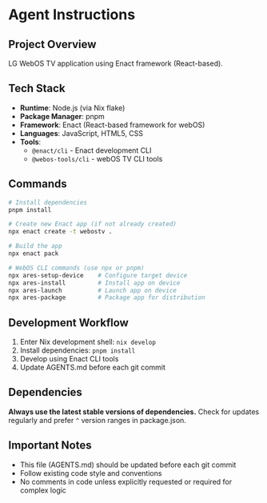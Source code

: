 # Agent Instructions

## Project Overview

LG WebOS TV application using Enact framework (React-based).

## Tech Stack

- **Runtime**: Node.js (via Nix flake)
- **Package Manager**: pnpm
- **Framework**: Enact (React-based framework for webOS)
- **Languages**: JavaScript, HTML5, CSS
- **Tools**:
  - `@enact/cli` - Enact development CLI
  - `@webos-tools/cli` - webOS TV CLI tools

## Commands

``` bash
# Install dependencies
pnpm install

# Create new Enact app (if not already created)
npx enact create -t webostv .

# Build the app
npx enact pack

# WebOS CLI commands (use npx or pnpm)
npx ares-setup-device    # Configure target device
npx ares-install         # Install app on device
npx ares-launch          # Launch app on device
npx ares-package         # Package app for distribution
```

## Development Workflow

1.  Enter Nix development shell: `nix develop`
2.  Install dependencies: `pnpm install`
3.  Develop using Enact CLI tools
4.  Update AGENTS.md before each git commit

## Dependencies

**Always use the latest stable versions of dependencies.** Check for updates
regularly and prefer `^` version ranges in package.json.

## Important Notes

- This file (AGENTS.md) should be updated before each git commit
- Follow existing code style and conventions
- No comments in code unless explicitly requested or required for complex logic
